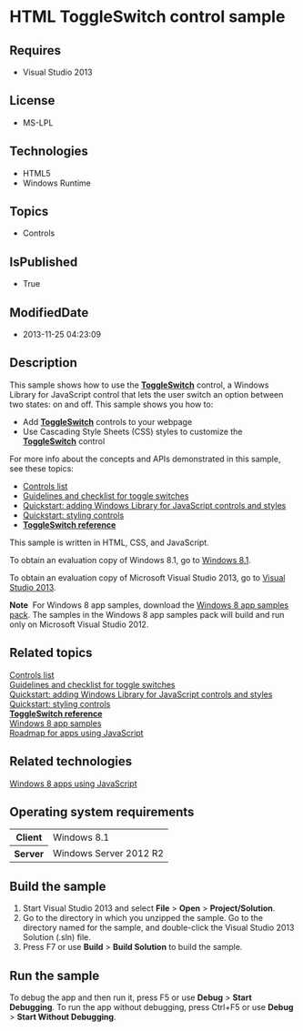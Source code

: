 # HTML ToggleSwitch control sample
## Requires
* Visual Studio 2013
## License
* MS-LPL
## Technologies
* HTML5
* Windows Runtime
## Topics
* Controls
## IsPublished
* True
## ModifiedDate
* 2013-11-25 04:23:09
## Description

<div id="mainSection">
<p>This sample shows how to use the <a href="http://msdn.microsoft.com/library/windows/apps/hh701411">
<b>ToggleSwitch</b></a> control, a Windows Library for JavaScript control that lets the user switch an option between two states: on and off. This sample shows you how to:</p>
<ul>
<li>Add <a href="http://msdn.microsoft.com/library/windows/apps/hh701411"><b>ToggleSwitch</b></a> controls to your webpage
</li><li>Use Cascading Style Sheets (CSS) styles to customize the <a href="http://msdn.microsoft.com/library/windows/apps/hh701411">
<b>ToggleSwitch</b></a> control </li></ul>
<p>For more info about the concepts and APIs demonstrated in this sample, see these topics:
</p>
<p></p>
<ul>
<li><a href="http://msdn.microsoft.com/library/windows/apps/hh465453">Controls list</a>
</li><li><a href="http://msdn.microsoft.com/library/windows/apps/hh465475">Guidelines and checklist for toggle switches</a>
</li><li><a href="http://msdn.microsoft.com/library/windows/apps/hh465493">Quickstart: adding Windows Library for JavaScript controls and styles</a>
</li><li><a href="http://msdn.microsoft.com/library/windows/apps/hh465498">Quickstart: styling controls</a>
</li><li><a href="http://msdn.microsoft.com/library/windows/apps/hh701411"><b>ToggleSwitch reference</b></a>
</li></ul>
<p></p>
<p>This sample is written in HTML, CSS, and JavaScript.</p>
<p>To obtain an evaluation copy of Windows&nbsp;8.1, go to <a href="http://go.microsoft.com/fwlink/p/?linkid=301696">
Windows&nbsp;8.1</a>.</p>
<p>To obtain an evaluation copy of Microsoft Visual Studio&nbsp;2013, go to <a href="http://go.microsoft.com/fwlink/p/?linkid=301697">
Visual Studio&nbsp;2013</a>.</p>
<p></p>
<p class="note"><b>Note</b>&nbsp;&nbsp;For Windows&nbsp;8 app samples, download the <a href="http://go.microsoft.com/fwlink/p/?LinkId=301698">
Windows&nbsp;8 app samples pack</a>. The samples in the Windows&nbsp;8 app samples pack will build and run only on Microsoft Visual Studio&nbsp;2012.</p>
<p></p>
<h2><a id="related_topics"></a>Related topics</h2>
<dl><dt><a href="http://msdn.microsoft.com/library/windows/apps/hh465453">Controls list</a>
</dt><dt><a href="http://msdn.microsoft.com/library/windows/apps/hh465475">Guidelines and checklist for toggle switches</a>
</dt><dt><a href="http://msdn.microsoft.com/library/windows/apps/hh465493">Quickstart: adding Windows Library for JavaScript controls and styles</a>
</dt><dt><a href="http://msdn.microsoft.com/library/windows/apps/hh465498">Quickstart: styling controls</a>
</dt><dt><a href="http://msdn.microsoft.com/library/windows/apps/hh701411"><b>ToggleSwitch reference</b></a>
</dt><dt><a href="http://go.microsoft.com/fwlink/p/?LinkID=227694">Windows 8 app samples</a>
</dt><dt><a href="http://msdn.microsoft.com/library/windows/apps/hh465037">Roadmap for apps using JavaScript</a>
</dt></dl>
<h2>Related technologies</h2>
<a href="http://msdn.microsoft.com/library/windows/apps/br211385">Windows 8 apps using JavaScript</a>
<h2>Operating system requirements</h2>
<table>
<tbody>
<tr>
<th>Client</th>
<td><dt>Windows&nbsp;8.1 </dt></td>
</tr>
<tr>
<th>Server</th>
<td><dt>Windows Server&nbsp;2012&nbsp;R2 </dt></td>
</tr>
</tbody>
</table>
<h2>Build the sample</h2>
<ol>
<li>Start Visual Studio&nbsp;2013 and select <b>File</b> &gt; <b>Open</b> &gt; <b>Project/Solution</b>.
</li><li>Go to the directory in which you unzipped the sample. Go to the directory named for the sample, and double-click the Visual Studio&nbsp;2013 Solution (.sln) file.
</li><li>Press F7 or use <b>Build</b> &gt; <b>Build Solution</b> to build the sample. </li></ol>
<h2>Run the sample</h2>
<p>To debug the app and then run it, press F5 or use <b>Debug</b> &gt; <b>Start Debugging</b>. To run the app without debugging, press Ctrl&#43;F5 or use
<b>Debug</b> &gt; <b>Start Without Debugging</b>. </p>
</div>
